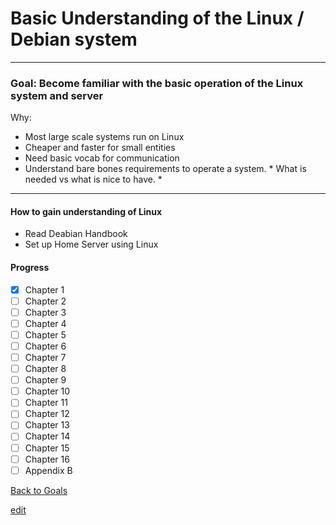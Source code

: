 # Basic Understanding of the Linux / Debian system
----

### Goal: Become familiar with the basic operation of the Linux system and server

Why:

* Most large scale systems run on Linux
* Cheaper and faster for small entities
* Need basic vocab for communication
* Understand bare bones requirements to operate a system. * What is needed vs what is nice to have. *

---

#### How to gain understanding of Linux

* Read Deabian Handbook
* Set up Home Server using Linux

#### Progress ####

- [x] Chapter 1 
- [ ] Chapter 2 
- [ ] Chapter 3 
- [ ] Chapter 4 
- [ ] Chapter 5 
- [ ] Chapter 6 
- [ ] Chapter 7 
- [ ] Chapter 8 
- [ ] Chapter 9 
- [ ] Chapter 10 
- [ ] Chapter 11 
- [ ] Chapter 12 
- [ ] Chapter 13 
- [ ] Chapter 14 
- [ ] Chapter 15 
- [ ] Chapter 16 
- [ ] Appendix B

[Back to Goals](https://ch3ck3rs.github.io/Goals)

[edit](https://github.com/ch3ck3rs/Goals/blob/gh-pages/2020Goals/Professional/Basic-Debian.md)